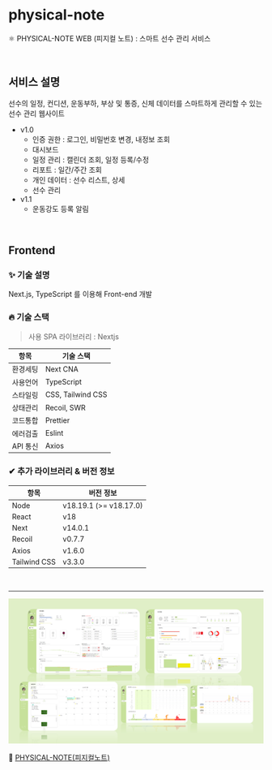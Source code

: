 # physical-note

⚛ PHYSICAL-NOTE WEB (피지컬 노트) : 스마트 선수 관리 서비스

<br>

## 서비스 설명

선수의 일정, 컨디션, 운동부하, 부상 및 통증, 신체 데이터를 스마트하게 관리할 수 있는 선수 관리 웹사이트

- v1.0
  - 인증 권한 : 로그인, 비밀번호 변경, 내정보 조회
  - 대시보드
  - 일정 관리 : 캘린더 조회, 일정 등록/수정
  - 리포트 : 일간/주간 조회
  - 개인 데이터 : 선수 리스트, 상세
  - 선수 관리
- v1.1
  - 운동강도 등록 알림

<br>

## Frontend

### ✨ 기술 설명

Next.js, TypeScript 를 이용해 Front-end 개발

### 🔥 기술 스택

> 사용 SPA 라이브러리 : Nextjs

| **항목** | **기술 스택**     |
| -------- | ----------------- |
| 환경세팅 | Next CNA          |
| 사용언어 | TypeScript        |
| 스타일링 | CSS, Tailwind CSS |
| 상태관리 | Recoil, SWR       |
| 코드통합 | Prettier          |
| 에러검출 | Eslint            |
| API 통신 | Axios             |


### ✔ 추가 라이브러리 & 버전 정보

| **항목**     | **버전 정보**          |
| ------------ | ---------------------- |
| Node         | v18.19.1 (>= v18.17.0) |
| React        | v18                    |
| Next         | v14.0.1                |
| Recoil       | v0.7.7                 |
| Axios        | v1.6.0                 |
| Tailwind CSS | v3.3.0                 |

<br>


---

![physicalnote](./physicalnote.png)

🔗 [PHYSICAL-NOTE(피지컬노트)](https://coach.physicalnote.com/login)
